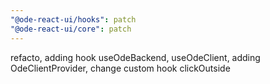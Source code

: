 ```yaml
---
"@ode-react-ui/hooks": patch
"@ode-react-ui/core": patch
---
```


refacto, adding hook useOdeBackend, useOdeClient, adding OdeClientProvider, change custom hook clickOutside
